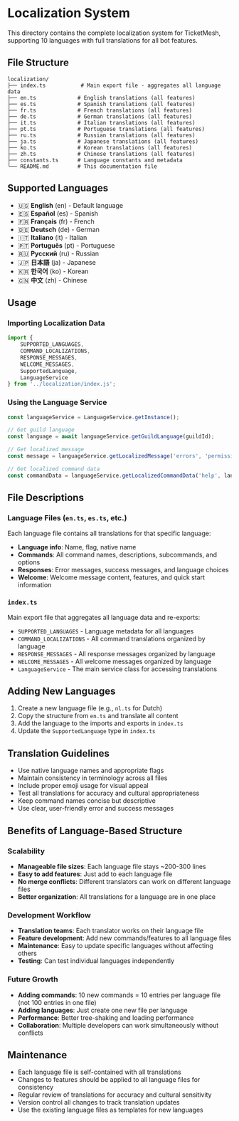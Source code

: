 # Localization System

This directory contains the complete localization system for TicketMesh, supporting 10 languages with full translations for all bot features.

## File Structure

```
localization/
├── index.ts           # Main export file - aggregates all language data
├── en.ts             # English translations (all features)
├── es.ts             # Spanish translations (all features)
├── fr.ts             # French translations (all features)
├── de.ts             # German translations (all features)
├── it.ts             # Italian translations (all features)
├── pt.ts             # Portuguese translations (all features)
├── ru.ts             # Russian translations (all features)
├── ja.ts             # Japanese translations (all features)
├── ko.ts             # Korean translations (all features)
├── zh.ts             # Chinese translations (all features)
├── constants.ts      # Language constants and metadata
└── README.md         # This documentation file
```

## Supported Languages

- 🇺🇸 **English** (en) - Default language
- 🇪🇸 **Español** (es) - Spanish
- 🇫🇷 **Français** (fr) - French
- 🇩🇪 **Deutsch** (de) - German
- 🇮🇹 **Italiano** (it) - Italian
- 🇵🇹 **Português** (pt) - Portuguese
- 🇷🇺 **Русский** (ru) - Russian
- 🇯🇵 **日本語** (ja) - Japanese
- 🇰🇷 **한국어** (ko) - Korean
- 🇨🇳 **中文** (zh) - Chinese

## Usage

### Importing Localization Data

```typescript
import { 
    SUPPORTED_LANGUAGES, 
    COMMAND_LOCALIZATIONS, 
    RESPONSE_MESSAGES, 
    WELCOME_MESSAGES,
    SupportedLanguage,
    LanguageService 
} from '../localization/index.js';
```

### Using the Language Service

```typescript
const languageService = LanguageService.getInstance();

// Get guild language
const language = await languageService.getGuildLanguage(guildId);

// Get localized message
const message = languageService.getLocalizedMessage('errors', 'permissionDenied', language);

// Get localized command data
const commandData = languageService.getLocalizedCommandData('help', language);
```

## File Descriptions

### Language Files (`en.ts`, `es.ts`, etc.)
Each language file contains all translations for that specific language:
- **Language info**: Name, flag, native name
- **Commands**: All command names, descriptions, subcommands, and options
- **Responses**: Error messages, success messages, and language choices
- **Welcome**: Welcome message content, features, and quick start information

### `index.ts`
Main export file that aggregates all language data and re-exports:
- `SUPPORTED_LANGUAGES` - Language metadata for all languages
- `COMMAND_LOCALIZATIONS` - All command translations organized by language
- `RESPONSE_MESSAGES` - All response messages organized by language
- `WELCOME_MESSAGES` - All welcome messages organized by language
- `LanguageService` - The main service class for accessing translations

## Adding New Languages

1. Create a new language file (e.g., `nl.ts` for Dutch)
2. Copy the structure from `en.ts` and translate all content
3. Add the language to the imports and exports in `index.ts`
4. Update the `SupportedLanguage` type in `index.ts`

## Translation Guidelines

- Use native language names and appropriate flags
- Maintain consistency in terminology across all files
- Include proper emoji usage for visual appeal
- Test all translations for accuracy and cultural appropriateness
- Keep command names concise but descriptive
- Use clear, user-friendly error and success messages

## Benefits of Language-Based Structure

### Scalability
- **Manageable file sizes**: Each language file stays ~200-300 lines
- **Easy to add features**: Just add to each language file
- **No merge conflicts**: Different translators can work on different language files
- **Better organization**: All translations for a language are in one place

### Development Workflow
- **Translation teams**: Each translator works on their language file
- **Feature development**: Add new commands/features to all language files
- **Maintenance**: Easy to update specific languages without affecting others
- **Testing**: Can test individual languages independently

### Future Growth
- **Adding commands**: 10 new commands = 10 entries per language file (not 100 entries in one file)
- **Adding languages**: Just create one new file per language
- **Performance**: Better tree-shaking and loading performance
- **Collaboration**: Multiple developers can work simultaneously without conflicts

## Maintenance

- Each language file is self-contained with all translations
- Changes to features should be applied to all language files for consistency
- Regular review of translations for accuracy and cultural sensitivity
- Version control all changes to track translation updates
- Use the existing language files as templates for new languages
